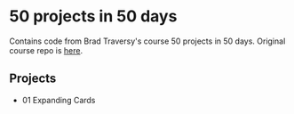 # 50 projects in 50 days

Contains code from Brad Traversy's course 50 projects in 50 days. Original course repo is [here](https://github.com/bradtraversy/50projects50days).

## Projects

- 01 Expanding Cards
